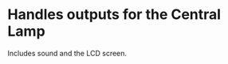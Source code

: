 Handles outputs for the Central Lamp
====================================

Includes sound and the LCD screen.
